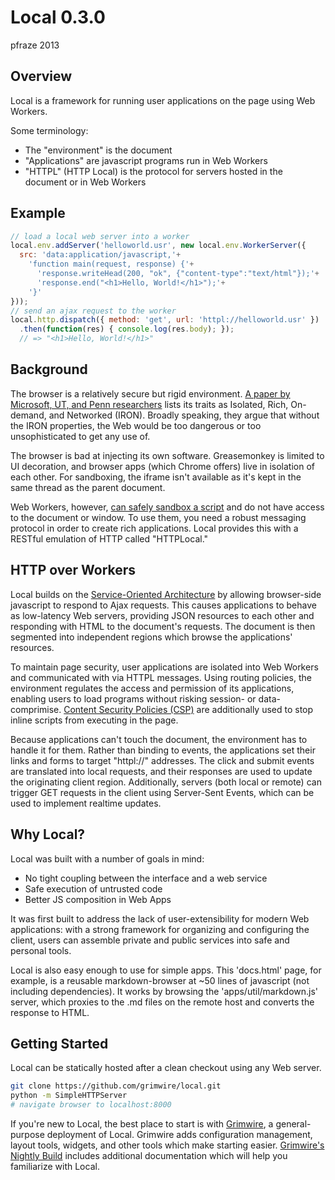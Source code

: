 Local 0.3.0
===========

pfraze 2013


## Overview

Local is a framework for running user applications on the page using Web Workers.

Some terminology:

 - The "environment" is the document
 - "Applications" are javascript programs run in Web Workers
 - "HTTPL" (HTTP Local) is the protocol for servers hosted in the document or in Web Workers

## Example

```javascript
// load a local web server into a worker
local.env.addServer('helloworld.usr', new local.env.WorkerServer({
  src: 'data:application/javascript,'+
    'function main(request, response) {'+
      'response.writeHead(200, "ok", {"content-type":"text/html"});'+
      'response.end("<h1>Hello, World!</h1>");'+
    '}'
}));
// send an ajax request to the worker
local.http.dispatch({ method: 'get', url: 'httpl://helloworld.usr' })
  .then(function(res) { console.log(res.body); });
  // => "<h1>Hello, World!</h1>"
```


## Background

The browser is a relatively secure but rigid environment. <a href="http://www.cs.utexas.edu/~mwalfish/papers/zoog-hotnets11.pdf" target="_top">A paper by Microsoft, UT, and Penn researchers</a> lists its traits as Isolated, Rich, On-demand, and Networked (IRON). Broadly speaking, they argue that without the IRON properties, the Web would be too dangerous or too unsophisticated to get any use of.

The browser is bad at injecting its own software. Greasemonkey is limited to UI decoration, and browser apps (which Chrome offers) live in isolation of each other. For sandboxing, the iframe isn't available as it's kept in the same thread as the parent document.

Web Workers, however, <a href="http://stackoverflow.com/questions/12209657/how-can-i-sandbox-untrusted-user-submitted-javascript-content" target="_top">can safely sandbox a script</a> and do not have access to the document or window. To use them, you need a robust messaging protocol in order to create rich applications. Local provides this with a RESTful emulation of HTTP called "HTTPLocal."


## HTTP over Workers

Local builds on the <a target="_top" href="http://en.wikipedia.org/wiki/Service-oriented_architecture">Service-Oriented Architecture</a> by allowing browser-side javascript to respond to Ajax requests. This causes applications to behave as low-latency Web servers, providing JSON resources to each other and responding with HTML to the document's requests. The document is then segmented into independent regions which browse the applications' resources.

To maintain page security, user applications are isolated into Web Workers and communicated with via HTTPL messages. Using routing policies, the environment regulates the access and permission of its applications, enabling users to load programs without risking session- or data-comprimise. <a target="_top" href="https://developer.mozilla.org/en-US/docs/Security/CSP">Content Security Policies (CSP)</a> are additionally used to stop inline scripts from executing in the page.

Because applications can't touch the document, the environment has to handle it for them. Rather than binding to events, the applications set their links and forms to target "httpl://" addresses. The click and submit events are translated into local requests, and their responses are used to update the originating client region. Additionally, servers (both local or remote) can trigger GET requests in the client using Server-Sent Events, which can be used to implement realtime updates.


## Why Local?

Local was built with a number of goals in mind:

 - No tight coupling between the interface and a web service
 - Safe execution of untrusted code
 - Better JS composition in Web Apps

It was first built to address the lack of user-extensibility for modern Web applications: with a strong framework for organizing and configuring the client, users can assemble private and public services into safe and personal tools.

Local is also easy enough to use for simple apps. This 'docs.html' page, for example, is a reusable markdown-browser at ~50 lines of javascript (not including dependencies). It works by browsing the 'apps/util/markdown.js' server, which proxies to the .md files on the remote host and converts the response to HTML.


## Getting Started

Local can be statically hosted after a clean checkout using any Web server.

```bash
git clone https://github.com/grimwire/local.git
python -m SimpleHTTPServer
# navigate browser to localhost:8000
```

If you're new to Local, the best place to start is with <a href="https://github.com/grimwire/grimwire" target="_blank" title="Grimwire">Grimwire</a>, a general-purpose deployment of Local. Grimwire adds configuration management, layout tools, widgets, and other tools which make starting easier. <a href="http://grimwire.github.io/grimwire/" target="_blank" title="Grimwire Nightly Build">Grimwire's Nightly Build</a> includes additional documentation which will help you familiarize with Local.
